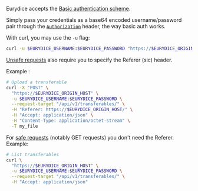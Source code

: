 Eurydice accepts the [Basic authentication scheme](https://developer.mozilla.org/en-US/docs/Web/HTTP/Authentication#basic_authentication_scheme).

Simply pass your credentials as a base64 encoded username/password pair through the [`Authorization`](https://developer.mozilla.org/en-US/docs/Web/HTTP/Headers/Authorization) header, the way basic auth works.

With curl, you may use the `-u` flag:

```bash
curl -u $EURYDICE_USERNAME:$EURYDICE_PASSWORD "https://$EURYDICE_ORIGIN_HOST/api/v1/transferables/"
```

[Unsafe requests](https://developer.mozilla.org/en-US/docs/Glossary/Safe/HTTP) also require you to specify the Referer (sic) header.

Example :
```bash
# Upload a transferable
curl -X "POST" \
  "https://$EURYDICE_ORIGIN_HOST" \
  -u $EURYDICE_USERNAME:$EURYDICE_PASSWORD \
  --request-target "/api/v1/transferables/" \
  -H "Referer: https://$EURYDICE_ORIGIN_HOST/" \
  -H "Accept: application/json" \
  -H "Content-Type: application/octet-stream" \
  -T my_file
```

For [safe requests](https://developer.mozilla.org/en-US/docs/Glossary/Safe/HTTP) (notably GET requests) you don't need the Referer. Example:

```bash
# List transferables
curl \
  "https://$EURYDICE_ORIGIN_HOST" \
  -u $EURYDICE_USERNAME:$EURYDICE_PASSWORD \
  --request-target "/api/v1/transferables/" \
  -H "Accept: application/json"
```
